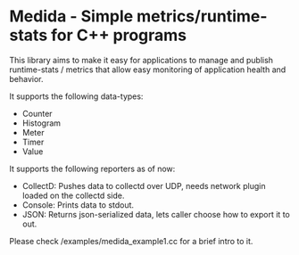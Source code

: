 Medida - Simple metrics/runtime-stats for C++ programs
======================================================

This library aims to make it easy for applications to manage and publish runtime-stats / metrics that allow easy monitoring of application health and behavior.

It supports the following data-types:
        
* Counter
* Histogram
* Meter
* Timer
* Value

It supports the following reporters as of now:

* CollectD: Pushes data to collectd over UDP, needs network plugin loaded on the collectd side.
* Console:  Prints data to stdout.
* JSON:     Returns json-serialized data, lets caller choose how to export it to out.

Please check <project root>/examples/medida_example1.cc for a brief intro to it.

